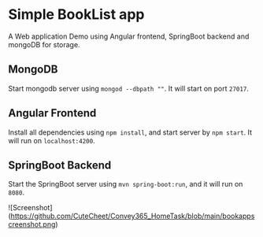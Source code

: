 # Simple BookList app
A Web application Demo using Angular frontend, SpringBoot backend and mongoDB for storage.

## MongoDB
Start mongodb server using `mongod --dbpath ""`. It will start on port `27017`.

## Angular Frontend
Install all dependencies using `npm install`, and start server by `npm start`.
It will run on `localhost:4200`.


## SpringBoot Backend
Start the SpringBoot server using `mvn spring-boot:run`, and it will run on `8080`.

![Screenshot] (https://github.com/CuteCheet/Convey365_HomeTask/blob/main/bookappscreenshot.png)